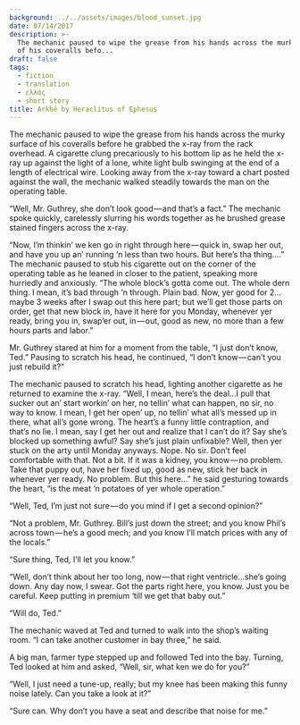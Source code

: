 ```yaml
---
background: ../../assets/images/blood_sunset.jpg
date: 07/14/2017
description: >-
  The mechanic paused to wipe the grease from his hands across the murky surface
  of his coveralls befo...
draft: false
tags:
  - fiction
  - translation
  - ελλάς
  - short story
title: Arkhē by Heraclitus of Ephesus
---
```


The mechanic paused to wipe the grease from his hands across the murky surface of his coveralls before he grabbed the x-ray from the rack overhead. A cigarette clung precariously to his bottom lip as he held the x-ray up against the light of a lone, white light bulb swinging at the end of a length of electrical wire. Looking away from the x-ray toward a chart posted against the wall, the mechanic walked steadily towards the man on the operating table.

“Well, Mr. Guthrey, she don’t look good — and that’s a fact.” The mechanic spoke quickly, carelessly slurring his words together as he brushed grease stained fingers across the x-ray.

“Now, I’m thinkin’ we ken go in right through here — quick in, swap her out, and have you up an’ running ‘n less than two hours. But here’s tha thing….” The mechanic paused to stub his cigarette out on the corner of the operating table as he leaned in closer to the patient, speaking more hurriedly and anxiously. “The whole block’s gotta come out. The whole dern thing. I mean, it’s bad through ‘n through. Plain bad. Now, yer good for 2…maybe 3 weeks after I swap out this here part; but we’ll get those parts on order, get that new block in, have it here for you Monday, whenever yer ready, bring you in, swap’er out, in — out, good as new, no more than a few hours parts and labor.”

Mr. Guthrey stared at him for a moment from the table, “I just don’t know, Ted.” Pausing to scratch his head, he continued, “I don’t know — can’t you just rebuild it?”

The mechanic paused to scratch his head, lighting another cigarette as he returned to examine the x-ray. “Well, I mean, here’s the deal…I pull that sucker out an’ start workin’ on her, no tellin’ what can happen, no sir, no way to know. I mean, I get her open’ up, no tellin’ what all’s messed up in there, what all’s gone wrong. The heart’s a funny little contraption, and that’s no lie. I mean, say I get her out and realize that I can’t do it? Say she’s blocked up something awful? Say she’s just plain unfixable? Well, then yer stuck on the arty until Monday anyways. Nope. No sir. Don’t feel comfortable with that. Not a bit. If it was a kidney, you know — no problem. Take that puppy out, have her fixed up, good as new, stick her back in whenever yer ready. No problem. But this here…” he said gesturing towards the heart, “is the meat ‘n potatoes of yer whole operation.”

“Well, Ted, I’m just not sure — do you mind if I get a second opinion?”

“Not a problem, Mr. Guthrey. Bill’s just down the street; and you know Phil’s across town — he’s a good mech; and you know I’ll match prices with any of the locals.”

“Sure thing, Ted, I’ll let you know.”

“Well, don’t think about her too long, now — that right ventricle…she’s going down. Any day now, I swear. Got the parts right here, you know. Just you be careful. Keep putting in premium ‘till we get that baby out.”

“Will do, Ted.”

The mechanic waved at Ted and turned to walk into the shop’s waiting room. “I can take another customer in bay three,” he said.

A big man, farmer type stepped up and followed Ted into the bay. Turning, Ted looked at him and asked, “Well, sir, what ken we do for you?”

“Well, I just need a tune-up, really; but my knee has been making this funny noise lately. Can you take a look at it?”

“Sure can. Why don’t you have a seat and describe that noise for me.”
